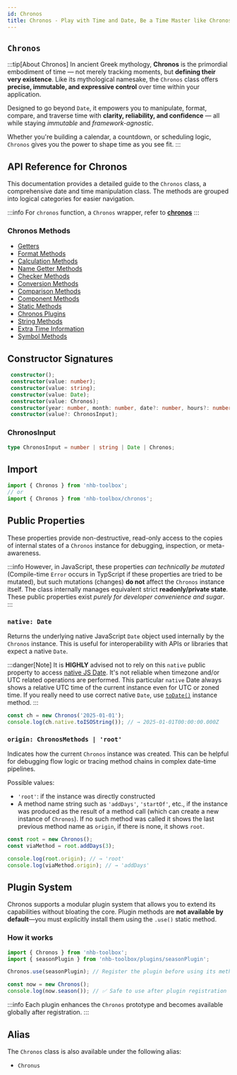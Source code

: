 ```yaml
---
id: Chronos
title: Chronos - Play with Time and Date, Be a Time Master like Chronos
---
```


## `Chronos`

:::tip[About Chronos]
In ancient Greek mythology, **Chronos** is the primordial embodiment of time — not merely tracking moments, but **defining their very existence**. Like its mythological namesake, the `Chronos` class offers **precise, immutable, and expressive control** over time within your application.

Designed to go beyond `Date`, it empowers you to manipulate, format, compare, and traverse time with **clarity, reliability, and confidence** — all while staying _immutable_ and _framework-agnostic_.

Whether you're building a calendar, a countdown, or scheduling logic, `Chronos` gives you the power to shape time as you see fit.
:::

<!-- markdownlint-disable-file MD024 -->
## API Reference for Chronos

This documentation provides a detailed guide to the `Chronos` class, a comprehensive date and time manipulation class. The methods are grouped into logical categories for easier navigation.

:::info
For `chronos` function, a `Chronos` wrapper, refer to [**chronos**](/docs/utilities/date/chronos)
:::

### Chronos Methods

- [Getters](Chronos/getters)
- [Format Methods](Chronos/format)
- [Calculation Methods](Chronos/calculation)
- [Name Getter Methods](Chronos/names)
- [Checker Methods](Chronos/checkers)
- [Conversion Methods](Chronos/conversion)
- [Comparison Methods](Chronos/comparison)
- [Component Methods](Chronos/components)
- [Static Methods](Chronos/statics)
- [Chronos Plugins](Chronos/plugins)
- [String Methods](Chronos/strings)
- [Extra Time Information](Chronos/extras)
- [Symbol Methods](Chronos/symbols)

## Constructor Signatures

```ts
 constructor();
 constructor(value: number);
 constructor(value: string);
 constructor(value: Date);
 constructor(value: Chronos);
 constructor(year: number, month: number, date?: number, hours?: number, minutes?: number, seconds?: number, ms?: number);
 constructor(value?: ChronosInput);
```

### ChronosInput

```ts
type ChronosInput = number | string | Date | Chronos;
```

## Import

```ts
import { Chronos } from 'nhb-toolbox';
// or
import { Chronos } from 'nhb-toolbox/chronos';
```

## Public Properties

These properties provide non-destructive, read-only access to the copies of internal states of a `Chronos` instance for debugging, inspection, or meta-awareness.

:::info
However, in JavaScript, these properties _can technically be mutated_ (Compile-time `Error` occurs in TypScript if these properties are tried to be mutated), but such mutations (changes) **do not** affect the `Chronos` instance itself. The class internally manages equivalent strict **readonly/private state**. These public properties exist _purely for developer convenience and sugar_.
:::

### `native: Date`

Returns the underlying native JavaScript `Date` object used internally by the `Chronos` instance. This is useful for interoperability with APIs or libraries that expect a native `Date`.

:::danger[Note]
It is **HIGHLY** advised not to rely on this `native` public property to access [native JS Date](https://developer.mozilla.org/en-US/docs/Web/JavaScript/Reference/Global_Objects/Date). It's not reliable when timezone and/or UTC related operations are performed. This particular `native` Date always shows a relative UTC time of the current instance even for UTC or zoned time. If you really need to use correct native `Date`, use [`toDate()`](Chronos/conversion#todate) instance method.
:::

```ts
const ch = new Chronos('2025-01-01');
console.log(ch.native.toISOString()); // → 2025-01-01T00:00:00.000Z
```

### `origin: ChronosMethods | 'root'`

Indicates how the current `Chronos` instance was created. This can be helpful for debugging flow logic or tracing method chains in complex date-time pipelines.

Possible values:

- `'root'`: if the instance was directly constructed
- A method name string such as `'addDays'`, `'startOf'`, etc., if the instance was produced as the result of a method call (which can create a new instance of `Chronos`). If no such method was called it shows the last previous method name as `origin`, if there is none, it shows `root`.

```ts
const root = new Chronos();
const viaMethod = root.addDays(3);

console.log(root.origin); // → 'root'
console.log(viaMethod.origin); // → 'addDays'
```

## Plugin System

Chronos supports a modular plugin system that allows you to extend its capabilities without bloating the core. Plugin methods are **not available by default**—you must explicitly install them using the `.use()` static method.

### How it works

```ts
import { Chronos } from 'nhb-toolbox';
import { seasonPlugin } from 'nhb-toolbox/plugins/seasonPlugin';

Chronos.use(seasonPlugin); // Register the plugin before using its methods

const now = new Chronos();
console.log(now.season()); // ✅ Safe to use after plugin registration
```

:::info
Each plugin enhances the `Chronos` prototype and becomes available globally after registration.
:::

## Alias

The `Chronos` class is also available under the following alias:

- `Chronus`

